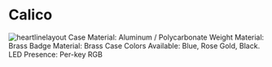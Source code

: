 # Calico
![heartlinelayout](https://i.imgur.com/YAOgx2L.png)
Case Material: Aluminum / Polycarbonate
Weight Material: Brass
Badge Material: Brass
Case Colors Available: Blue, Rose Gold, Black.
LED Presence: Per-key RGB

